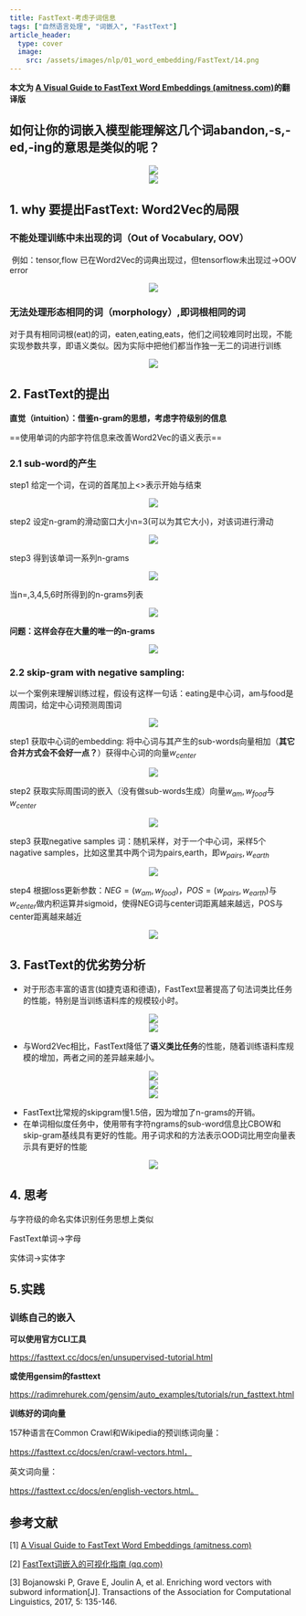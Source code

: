 ```yaml
---
title: FastText-考虑子词信息
tags: ["自然语言处理", "词嵌入", "FastText"]
article_header:
  type: cover
  image:
    src: /assets/images/nlp/01_word_embedding/FastText/14.png
---
```






**本文为 [A Visual Guide to FastText Word Embeddings (amitness.com)](https://amitness.com/2020/06/fasttext-embeddings/#intuition-on-word-representations)的翻译版**



## 如何让你的词嵌入模型能理解这几个词abandon,-s,-ed,-ing的意思是类似的呢？

<div align=center> <img src="/assets/images/nlp/01_word_embedding/FastText/1.png"/> </div>



<div align=center> <img src="/assets/images/nlp/01_word_embedding/FastText/2.png"/> </div>

## 1. why 要提出FastText: Word2Vec的局限

### 不能处理训练中未出现的词（Out of Vocabulary, OOV）

​	例如：tensor,flow 已在Word2Vec的词典出现过，但tensorflow未出现过→OOV error

<div align=center> <img src="/assets/images/nlp/01_word_embedding/FastText/3.png"/> </div>

### 无法处理形态相同的词（morphology）,即词根相同的词

​	对于具有相同词根(eat)的词，eaten,eating,eats，他们之间较难同时出现，不能实现参数共享，即语义类似。因为实际中把他们都当作独一无二的词进行训练

<div align=center> <img src="/assets/images/nlp/01_word_embedding/FastText/4.png"/> </div>

## 2. FastText的提出

**直觉（intuition）：借鉴n-gram的思想，考虑字符级别的信息**

==使用单词的内部字符信息来改善Word2Vec的语义表示==

### 2.1 sub-word的产生

step1 给定一个词，在词的首尾加上<>表示开始与结束

<div align=center> <img src="/assets/images/nlp/01_word_embedding/FastText/5.png"/> </div>

step2 设定n-gram的滑动窗口大小n=3(可以为其它大小)，对该词进行滑动

<div align=center> <img src="/assets/images/nlp/01_word_embedding/FastText/6.png"/> </div>

step3 得到该单词一系列n-grams

<div align=center> <img src="/assets/images/nlp/01_word_embedding/FastText/7.png"/> </div>

当n=,3,4,5,6时所得到的n-grams列表

<div align=center> <img src="/assets/images/nlp/01_word_embedding/FastText/8.png"/> </div>

**问题：这样会存在大量的唯一的n-grams**

<div align=center> <img src="/assets/images/nlp/01_word_embedding/FastText/9.png"/> </div>

### 2.2 skip-gram with negative sampling:

以一个案例来理解训练过程，假设有这样一句话：eating是中心词，am与food是周围词，给定中心词预测周围词

<div align=center> <img src="/assets/images/nlp/01_word_embedding/FastText/10.png"/> </div>

step1 获取中心词的embedding: 将中心词与其产生的sub-words向量相加（**其它合并方式会不会好一点？**）获得中心词的向量$w_{center}$

<div align=center> <img src="/assets/images/nlp/01_word_embedding/FastText/11.png"/> </div>

step2 获取实际周围词的嵌入（没有做sub-words生成）向量$w_{am},w_{food}$与$w_{center}$

<div align=center> <img src="/assets/images/nlp/01_word_embedding/FastText/12.png"/> </div>



step3 获取negative samples 词：随机采样，对于一个中心词，采样5个nagative samples，比如这里其中两个词为pairs,earth，即$w_{pairs},w_{earth}$

<div align=center> <img src="/assets/images/nlp/01_word_embedding/FastText/13.png"/> </div>



step4 根据loss更新参数：$NEG=(w_{am},w_{food})，POS=(w_{pairs},w_{earth})$与$w_{center}$做内积运算并sigmoid，使得NEG词与center词距离越来越远，POS与center距离越来越近

<div align=center> <img src="/assets/images/nlp/01_word_embedding/FastText/14.png"/> </div>



## 3. FastText的优劣势分析

- 对于形态丰富的语言(如捷克语和德语)，FastText显著提高了句法词类比任务的性能，特别是当训练语料库的规模较小时。

<div align=center> <img src="/assets/images/nlp/01_word_embedding/FastText/15.wedp"/> </div>

<div align=center> <img src="/assets/images/nlp/01_word_embedding/FastText/16.png"/> </div>

- 与Word2Vec相比，FastText降低了**语义类比任务**的性能，随着训练语料库规模的增加，两者之间的差异越来越小。

<div align=center> <img src="/assets/images/nlp/01_word_embedding/FastText/17.gif"/> </div>

<div align=center> <img src="/assets/images/nlp/01_word_embedding/FastText/18.png"/> </div>

<div align=center> <img src="/assets/images/nlp/01_word_embedding/FastText/19.png"/> </div>

- FastText比常规的skipgram慢1.5倍，因为增加了n-grams的开销。
- 在单词相似度任务中，使用带有字符ngrams的sub-word信息比CBOW和skip-gram基线具有更好的性能。用子词求和的方法表示OOD词比用空向量表示具有更好的性能

<div align=center> <img src="/assets/images/nlp/01_word_embedding/FastText/20.png"/> </div>

## 4. 思考

与字符级的命名实体识别任务思想上类似

FastText单词→字母

实体词→实体字

## 5.实践

### 训练自己的嵌入

**可以使用官方CLI工具**

https://fasttext.cc/docs/en/unsupervised-tutorial.html

**或使用gensim的fasttext**

https://radimrehurek.com/gensim/auto_examples/tutorials/run_fasttext.html

**训练好的词向量**

157种语言在Common Crawl和Wikipedia的预训练词向量：

https://fasttext.cc/docs/en/crawl-vectors.html，

英文词向量：

https://fasttext.cc/docs/en/english-vectors.html。



## 参考文献

[1] [A Visual Guide to FastText Word Embeddings (amitness.com)](https://amitness.com/2020/06/fasttext-embeddings/#intuition-on-word-representations)

[2] [FastText词嵌入的可视化指南 (qq.com)](https://mp.weixin.qq.com/s/Tz8eCmLVboMq3eIMrW2KKA)

[3] Bojanowski P, Grave E, Joulin A, et al. Enriching word vectors with subword information[J]. Transactions of the Association for Computational Linguistics, 2017, 5: 135-146.

























